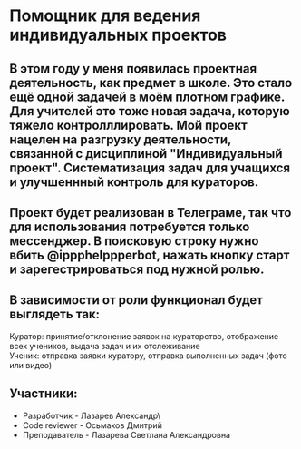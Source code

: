 # Помощник для ведения индивидуальных проектов #
## В этом году у меня появилась проектная деятельность, как предмет в школе. Это стало ещё одной задачей в моём плотном графике. Для учителей это тоже новая задача, которую тяжело контролллировать. Мой проект нацелен на разгрузку деятельности, связанной с дисциплиной "Индивидуальный проект". Систематизация задач для учащихся и улучшеннный контроль для кураторов. ##
## Проект будет реализован в Телеграме, так что для использования потребуется только мессенджер. В поисковую строку нужно вбить @ippphelppperbot, нажать кнопку старт и зарегестрироваться под нужной ролью. ##
## В зависимости от роли функционал будет выглядеть так: ##
Куратор: принятие/отклонение заявок на кураторство, отображение всех учеников, выдача задач и их отслеживание\
Ученик: отправка заявки куратору, отправка выполненных задач (фото или видео)
## Участники: ##
- Разработчик - Лазарев Александр\
- Code reviewer - Осьмаков Дмитрий
- Преподаватель - Лазарева Светлана Александровна

